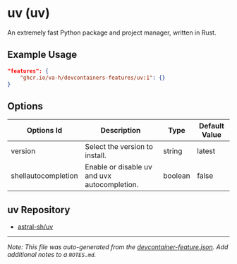 
# uv (uv)

An extremely fast Python package and project manager, written in Rust.

## Example Usage

```json
"features": {
    "ghcr.io/va-h/devcontainers-features/uv:1": {}
}
```

## Options

| Options Id | Description | Type | Default Value |
|-----|-----|-----|-----|
| version | Select the version to install. | string | latest |
| shellautocompletion | Enable or disable uv and uvx autocompletion. | boolean | false |

## uv Repository

* [astral-sh/uv](https://github.com/astral-sh/uv)

---

_Note: This file was auto-generated from the [devcontainer-feature.json](https://github.com/va-h/devcontainers-features/blob/main/src/uv/devcontainer-feature.json).  Add additional notes to a `NOTES.md`._
